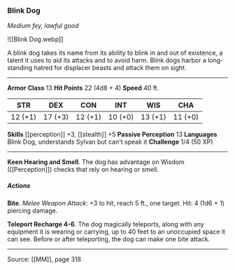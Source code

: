 ### Blink Dog
_Medium fey, lawful good_

![[Blink Dog.webp]]

A blink dog takes its name from its ability to blink in and out of existence, a talent it uses to aid its attacks and to avoid harm. Blink dogs harbor a long-standing hatred for displacer beasts and attack them on sight.





---

**Armor Class** 13
**Hit Points** 22 (4d8 + 4)
**Speed** 40 ft.

| STR     | DEX     | CON     | INT     | WIS     | CHA     |
|---------|---------|---------|---------|---------|---------|
| 12 (+1) | 17 (+3) | 12 (+1) | 10 (+0) | 13 (+1) | 11 (+0) |

**Skills** [[perception]] +3, [[stealth]] +5
**Passive Perception** 13
**Languages** Blink Dog, understands Sylvan but can't speak it
**Challenge** 1/4 (50 XP)

---

**Keen Hearing and Smell**. The dog has advantage on Wisdom ([[Perception]]) checks that rely on hearing or smell.

##### Actions
**Bite**. _Melee Weapon Attack:_ +3 to hit, reach 5 ft., one target. Hit: 4 (1d6 + 1) piercing damage.

**Teleport Recharge 4-6**. The dog magically teleports, along with any equipment it is wearing or carrying, up to 40 feet to an unoccupied space it can see. Before or after teleporting, the dog can make one bite attack.


---

Source: [[MM]], page 318